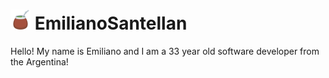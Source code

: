 # <img src="mate.svg" alt="mate" height="32"> EmilianoSantellan

Hello! My name is Emiliano and I am a 33 year old software developer from the Argentina!
